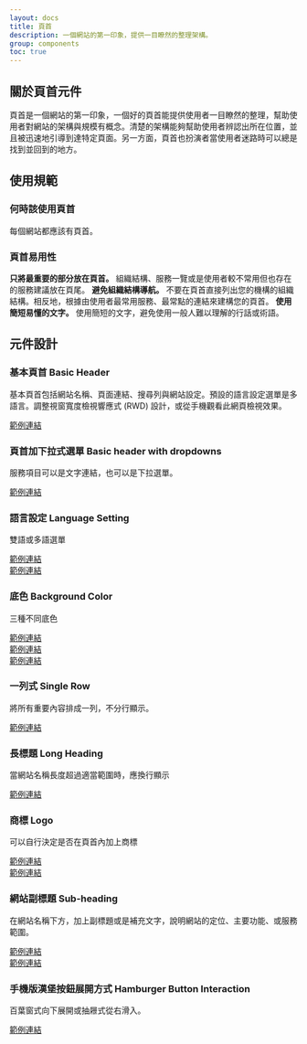 ```yaml
---
layout: docs
title: 頁首
description: 一個網站的第一印象，提供一目瞭然的整理架構。
group: components
toc: true
---
```


## 關於頁首元件

頁首是一個網站的第一印象，一個好的頁首能提供使用者一目瞭然的整理，幫助使用者對網站的架構與規模有概念。清楚的架構能夠幫助使用者辨認出所在位置，並且被迅速地引導到達特定頁面。另一方面，頁首也扮演者當使用者迷路時可以總是找到並回到的地方。

## 使用規範

### 何時該使用頁首

每個網站都應該有頁首。

### 頁首易用性

**只將最重要的部分放在頁首。** 組織結構、服務一覽或是使用者較不常用但也存在的服務建議放在頁尾。
**避免組織結構導航。** 不要在頁首直接列出您的機構的組織結構。相反地，根據由使用者最常用服務、最常點的連結來建構您的頁首。
**使用簡短易懂的文字。** 使用簡短的文字，避免使用一般人難以理解的行話或術語。

## 元件設計

### 基本頁首 Basic Header

基本頁首包括網站名稱、頁面連結、搜尋列與網站設定。預設的語言設定選單是多語言。調整視窗寬度檢視響應式 (RWD) 設計，或從手機觀看此網頁檢視效果。

[範例連結](/docs/examples/headers/header1)

### 頁首加下拉式選單 Basic header with dropdowns
服務項目可以是文字連結，也可以是下拉選單。

[範例連結](/docs/examples/headers/header2)<br>

### 語言設定 Language Setting

雙語或多語選單

[範例連結](/docs/examples/headers/header3)<br>
[範例連結](/docs/examples/headers/header4)

### 底色 Background Color

三種不同底色

[範例連結](/docs/examples/headers/header5)<br>
[範例連結](/docs/examples/headers/header6)<br>
[範例連結](/docs/examples/headers/header7)<br>

### 一列式 Single Row

將所有重要內容排成一列，不分行顯示。

[範例連結](/docs/examples/headers/header8)

### 長標題 Long Heading

當網站名稱長度超過適當範圍時，應換行顯示

[範例連結](/docs/examples/headers/header9)

### 商標 Logo

可以自行決定是否在頁首內加上商標

[範例連結](/docs/examples/headers/header10)<br>
[範例連結](/docs/examples/headers/header11)

### 網站副標題 Sub-heading

在網站名稱下方，加上副標題或是補充文字，說明網站的定位、主要功能、或服務範圍。

[範例連結](/docs/examples/headers/header12)<br>
[範例連結](/docs/examples/headers/header13)

### 手機版漢堡按鈕展開方式 Hamburger Button Interaction

百葉窗式向下展開或抽屜式從右滑入。

[範例連結](/docs/examples/headers/header14)
